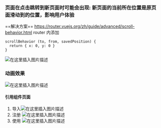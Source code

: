 ﻿### 页面在点击跳转到新页面时可能会出现:  新页面的当前所在位置是原页面滑动到的位置，影响用户体验
==解决方案==
https://router.vuejs.org/zh/guide/advanced/scroll-behavior.html
router 内添加

    scrollBehavior (to, from, savedPosition) {
      return { x: 0, y: 0 }
    }
![在这里插入图片描述](https://img-blog.csdnimg.cn/20190903221005929.png)
### 动画效果
![在这里插入图片描述](https://img-blog.csdnimg.cn/20190903223322168.png?x-oss-process=image/watermark,type_ZmFuZ3poZW5naGVpdGk,shadow_10,text_aHR0cHM6Ly9ibG9nLmNzZG4ubmV0L0FkYV9sYWtl,size_16,color_FFFFFF,t_70)
#### 引用组件页面
1. 导入![在这里插入图片描述](https://img-blog.csdnimg.cn/20190903223408815.png)
2. 注册
 ![在这里插入图片描述](https://img-blog.csdnimg.cn/20190903223424855.png)
3. 使用
![在这里插入图片描述](https://img-blog.csdnimg.cn/20190903223451658.png?x-oss-process=image/watermark,type_ZmFuZ3poZW5naGVpdGk,shadow_10,text_aHR0cHM6Ly9ibG9nLmNzZG4ubmV0L0FkYV9sYWtl,size_16,color_FFFFFF,t_70)
